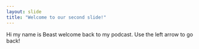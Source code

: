 ```yaml
---
layout: slide
title: "Welcome to our second slide!"
---
```

Hi my name is Beast  welcome back to my podcast.
Use the left arrow to go back!

